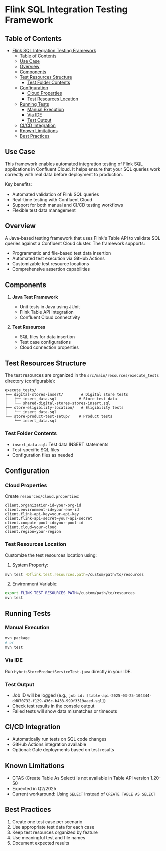 # Flink SQL Integration Testing Framework

## Table of Contents
- [Flink SQL Integration Testing Framework](#flink-sql-integration-testing-framework)
  - [Table of Contents](#table-of-contents)
  - [Use Case](#use-case)
  - [Overview](#overview)
  - [Components](#components)
  - [Test Resources Structure](#test-resources-structure)
    - [Test Folder Contents](#test-folder-contents)
  - [Configuration](#configuration)
    - [Cloud Properties](#cloud-properties)
    - [Test Resources Location](#test-resources-location)
  - [Running Tests](#running-tests)
    - [Manual Execution](#manual-execution)
    - [Via IDE](#via-ide)
    - [Test Output](#test-output)
  - [CI/CD Integration](#cicd-integration)
  - [Known Limitations](#known-limitations)
  - [Best Practices](#best-practices)

## Use Case
This framework enables automated integration testing of Flink SQL applications in Confluent Cloud. It helps ensure that your SQL queries work correctly with real data before deployment to production.

Key benefits:
- Automated validation of Flink SQL queries
- Real-time testing with Confluent Cloud
- Support for both manual and CI/CD testing workflows
- Flexible test data management

## Overview
A Java-based testing framework that uses Flink's Table API to validate SQL queries against a Confluent Cloud cluster. The framework supports:
- Programmatic and file-based test data insertion
- Automated test execution via GitHub Actions
- Customizable test resource locations
- Comprehensive assertion capabilities

## Components
1. **Java Test Framework**
   - Unit tests in Java using JUnit
   - Flink Table API integration
   - Confluent Cloud connectivity

2. **Test Resources**
   - SQL files for data insertion
   - Test case configurations
   - Cloud connection properties

## Test Resources Structure
The test resources are organized in the `src/main/resources/execute_tests` directory (configurable):

```
execute_tests/
├── digital-stores-insert/        # Digital store tests
│   ├── insert_data.sql          # Store test data
│   └── shared-digital-stores-stores-insert.sql
├── store-eligibility-location/   # Eligibility tests
│   └── insert_data.sql
└── store-product-test-setup/    # Product tests
    └── insert_data.sql
```

### Test Folder Contents
- `insert_data.sql`: Test data INSERT statements
- Test-specific SQL files
- Configuration files as needed

## Configuration

### Cloud Properties
Create `resources/cloud.properties`:
```properties
client.organization-id=your-org-id
client.environment-id=your-env-id
client.flink-api-key=your-api-key
client.flink-api-secret=your-api-secret
client.compute-pool-id=your-pool-id
client.cloud=your-cloud
client.region=your-region
```

### Test Resources Location
Customize the test resources location using:

1. System Property:
```bash
mvn test -Dflink.test.resources.path=/custom/path/to/resources
```

2. Environment Variable:
```bash
export FLINK_TEST_RESOURCES_PATH=/custom/path/to/resources
mvn test
```

## Running Tests

### Manual Execution
```bash
mvn package
# or
mvn test
```

### Via IDE
Run `HybrisStoreProductServiceTest.java` directly in your IDE.

### Test Output
- Job ID will be logged (e.g., `job id: [table-api-2025-03-25-104344-dd870732-f129-436c-b433-999f3319aaed-sql]`)
- Check test results in the console output
- Failed tests will show data mismatches or timeouts

## CI/CD Integration
- Automatically run tests on SQL code changes
- GitHub Actions integration available
- Optional: Gate deployments based on test results

## Known Limitations
- CTAS (Create Table As Select) is not available in Table API version 1.20-50
- Expected in Q2/2025
- Current workaround: Using `SELECT` instead of `CREATE TABLE AS SELECT`

## Best Practices
1. Create one test case per scenario
2. Use appropriate test data for each case
3. Keep test resources organized by feature
4. Use meaningful test and file names
5. Document expected results

